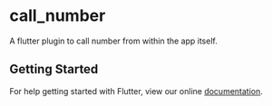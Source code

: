 # call_number

A flutter plugin to call number from within the app itself.

## Getting Started

For help getting started with Flutter, view our online
[documentation](https://flutter.io/).

